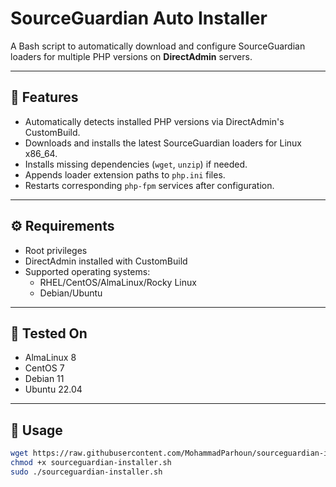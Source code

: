 # SourceGuardian Auto Installer

A Bash script to automatically download and configure SourceGuardian loaders for multiple PHP versions on **DirectAdmin** servers.

---

## 📜 Features

- Automatically detects installed PHP versions via DirectAdmin's CustomBuild.
- Downloads and installs the latest SourceGuardian loaders for Linux x86_64.
- Installs missing dependencies (`wget`, `unzip`) if needed.
- Appends loader extension paths to `php.ini` files.
- Restarts corresponding `php-fpm` services after configuration.

---

## ⚙️ Requirements

- Root privileges
- DirectAdmin installed with CustomBuild
- Supported operating systems:
  - RHEL/CentOS/AlmaLinux/Rocky Linux
  - Debian/Ubuntu

---

## 🧪 Tested On

- AlmaLinux 8
- CentOS 7
- Debian 11
- Ubuntu 22.04

---

## 🚀 Usage

```bash
wget https://raw.githubusercontent.com/MohammadParhoun/sourceguardian-installer/main/sourceguardian-installer.sh
chmod +x sourceguardian-installer.sh
sudo ./sourceguardian-installer.sh

